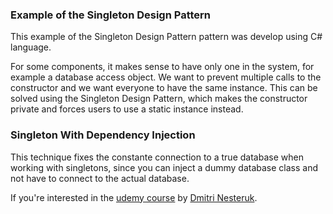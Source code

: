 ### Example of the Singleton Design Pattern

This example of the Singleton Design Pattern pattern was develop using C# language.

For some components, it makes sense to have only one in the system, for example a database access object. We want to prevent multiple calls to the constructor and we want everyone to have the same instance. This can be solved using the Singleton Design Pattern, which makes the constructor private and forces users to use a static instance instead.

### Singleton With Dependency Injection

This technique fixes the constante connection to a true database when working with singletons, since you can inject a dummy database class and not have to connect to the actual database.

If you're interested in the [udemy course](https://www.udemy.com/course/design-patterns-csharp-dotnet) by [Dmitri Nesteruk](https://www.udemy.com/user/dmitrinesteruk/).
